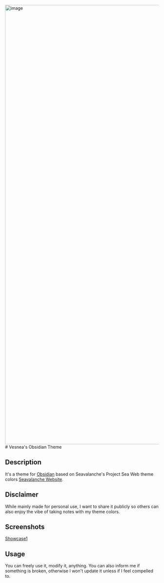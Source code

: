 <img width="4480" height="1440" alt="image" src="https://github.com/user-attachments/assets/29addb27-b4bf-4491-964e-ca7d5f10df97" /># Vesnea's Obsidian Theme
## Description
It's a theme for [Obsidian](https://obsidian.md/) based on Seavalanche's Project Sea Web theme colors [Seavalanche Website](https://seavalanche.github.io/projectseaweb/).

## Disclaimer
While mainly made for personal use, I want to share it publicly so others can also enjoy the vibe of taking notes with my theme colors.

## Screenshots
[Showcase1](https://github.com/seavalanche/vesnea-obsidian-theme/blob/main/screenshots/Showcase%2001.png?raw=true)

## Usage
You can freely use it, modify it, anything.
You can also inform me if something is broken, otherwise I won't update it unless if I feel compelled to.
